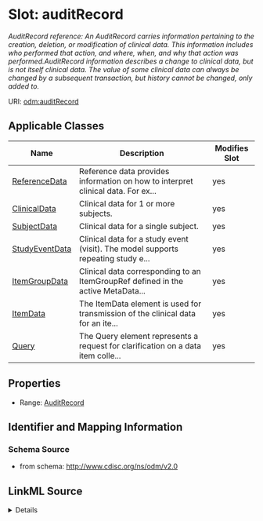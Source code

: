 # Slot: auditRecord


_AuditRecord reference: An AuditRecord carries information pertaining to the creation, deletion, or modification of clinical data. This information includes who performed that action, and where, when, and why that action was performed.AuditRecord information describes a change to clinical data, but is not itself clinical data. The value of some clinical data can always be changed by a subsequent transaction, but history cannot be changed, only added to._



URI: [odm:auditRecord](http://www.cdisc.org/ns/odm/v2.0/auditRecord)



<!-- no inheritance hierarchy -->




## Applicable Classes

| Name | Description | Modifies Slot |
| --- | --- | --- |
[ReferenceData](ReferenceData.md) | Reference data provides information on how to interpret clinical data. For ex... |  yes  |
[ClinicalData](ClinicalData.md) | Clinical data for 1 or more subjects. |  yes  |
[SubjectData](SubjectData.md) | Clinical data for a single subject. |  yes  |
[StudyEventData](StudyEventData.md) | Clinical data for a study event (visit). The model supports repeating study e... |  yes  |
[ItemGroupData](ItemGroupData.md) | Clinical data corresponding to an ItemGroupRef defined in the active MetaData... |  yes  |
[ItemData](ItemData.md) | The ItemData element is used for transmission of the clinical data for an ite... |  yes  |
[Query](Query.md) | The Query element represents a request for clarification on a data item colle... |  yes  |







## Properties

* Range: [AuditRecord](AuditRecord.md)





## Identifier and Mapping Information







### Schema Source


* from schema: http://www.cdisc.org/ns/odm/v2.0




## LinkML Source

<details>
```yaml
name: auditRecord
description: 'AuditRecord reference: An AuditRecord carries information pertaining
  to the creation, deletion, or modification of clinical data. This information includes
  who performed that action, and where, when, and why that action was performed.AuditRecord
  information describes a change to clinical data, but is not itself clinical data.
  The value of some clinical data can always be changed by a subsequent transaction,
  but history cannot be changed, only added to.'
from_schema: http://www.cdisc.org/ns/odm/v2.0
rank: 1000
identifier: false
alias: auditRecord
domain_of:
- ReferenceData
- ClinicalData
- SubjectData
- StudyEventData
- ItemGroupData
- ItemData
- Query
range: AuditRecord

```
</details>